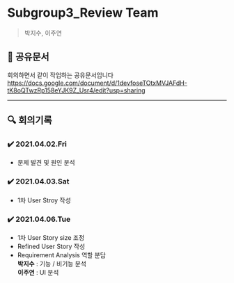 # Subgroup3_Review Team
> 박지수, 이주연

## 📄 공유문서
회의하면서 같이 작업하는 공유문서입니다 <br>
https://docs.google.com/document/d/1devfoseTOtxMVJAFdH-tK8oQTwzRp158eYJK9Z_Usr4/edit?usp=sharing

---

## 🔍 회의기록
### ✔️ 2021.04.02.Fri
- 문제 발견 및 원인 분석

### ✔️ 2021.04.03.Sat
- 1차 User Stroy 작성

### ✔️ 2021.04.06.Tue
- 1차 User Story size 조정<br>
- Refined User Story 작성<br>
- Requirement Analysis 역할 분담<br>
**박지수** : 기능 / 비기능 분석<br>
**이주연** : UI 분석
